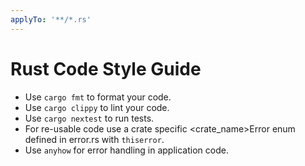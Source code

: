 ```yaml
---
applyTo: '**/*.rs'
---
```

# Rust Code Style Guide
* Use `cargo fmt` to format your code.
* Use `cargo clippy` to lint your code.
* Use `cargo nextest` to run tests.
* For re-usable code use a crate specific <crate_name>Error enum defined in error.rs with `thiserror`.
* Use `anyhow` for error handling in application code.

